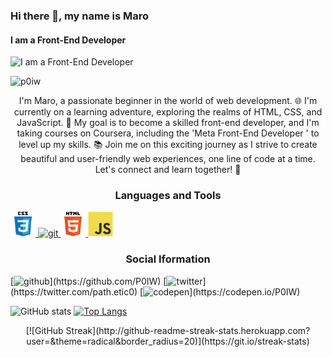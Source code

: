 ### Hi there 👋, my name is Maro
#### I am a Front-End Developer
![I am a Front-End Developer](https://i.pinimg.com/originals/62/d4/33/62d433ee626ab093a14e6638eae655ec.jpg) 
<p align="left"> <img src="https://komarev.com/ghpvc/?username=p0iw&label=Profile%20views&color=0e75b6&style=flat" alt="p0iw" /> </p>

<p align = "center">
I'm Maro, a passionate beginner in the world of web development. 🌐 I'm currently on a learning adventure, exploring the realms of HTML, CSS, and JavaScript. 🚀 My goal is to become a skilled front-end developer, and I'm taking courses on Coursera, including the 'Meta Front-End Developer ' to level up my skills. 📚 Join me on this exciting journey as I strive to create beautiful and user-friendly web experiences, one line of code at a time. Let's connect and learn together! 🤝
</p>




<h3 align="center">Languages and Tools</h3>
<p align="left"> <a href="https://www.w3schools.com/css/" target="_blank" rel="noreferrer"> <img src="https://raw.githubusercontent.com/devicons/devicon/master/icons/css3/css3-original-wordmark.svg" alt="css3" width="40" height="40"/> </a> <a href="https://git-scm.com/" target="_blank" rel="noreferrer"> <img src="https://www.vectorlogo.zone/logos/git-scm/git-scm-icon.svg" alt="git" width="40" height="40"/> </a> <a href="https://www.w3.org/html/" target="_blank" rel="noreferrer"> <img src="https://raw.githubusercontent.com/devicons/devicon/master/icons/html5/html5-original-wordmark.svg" alt="html5" width="40" height="40"/> </a> <a href="https://developer.mozilla.org/en-US/docs/Web/JavaScript" target="_blank" rel="noreferrer"> <img src="https://raw.githubusercontent.com/devicons/devicon/master/icons/javascript/javascript-original.svg" alt="javascript" width="40" height="40"/> </a> </p>



<h3 align = "center">Social Iformation</h3>
[<img src='https://cdn.jsdelivr.net/npm/simple-icons@3.0.1/icons/github.svg' alt='github' height='40'>](https://github.com/P0IW)  [<img src='https://cdn.jsdelivr.net/npm/simple-icons@3.0.1/icons/twitter.svg' alt='twitter' height='40'>](https://twitter.com/path.etic0)  [<img src='https://cdn.jsdelivr.net/npm/simple-icons@3.0.1/icons/codepen.svg' alt='codepen' height='40'>](https://codepen.io/P0IW)  

![GitHub stats](https://github-readme-stats.vercel.app/api?username=P0IW&theme=radical&show_icons=true)   [![Top Langs](https://github-readme-stats.vercel.app/api/top-langs/?username=P0IW)](https://github.com/anuraghazra/github-readme-stats)
<div align = "center">
[![GitHub Streak](http://github-readme-streak-stats.herokuapp.com?user=&theme=radical&border_radius=20)](https://git.io/streak-stats)
</div>





